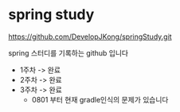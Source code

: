# spring study
https://github.com/DevelopJKong/springStudy.git

spring 스터디를 기록하는 github 입니다

- 1주차 -> 완료
- 2주차 -> 완료
- 3주차 -> 완료
  - 0801 부터 현재 gradle인식의 문제가 있습니다  
